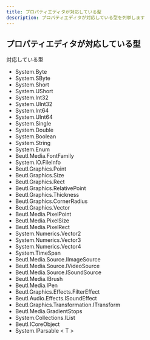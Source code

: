 ```yaml
---
title: プロパティエディタが対応している型
description: プロパティエディタが対応している型を列挙します
---
```


## プロパティエディタが対応している型

対応している型
- System.Byte
- System.SByte
- System.Short
- System.UShort
- System.Int32
- System.UInt32
- System.Int64
- System.UInt64
- System.Single
- System.Double
- System.Boolean
- System.String
- System.Enum
- Beutl.Media.FontFamily
- System.IO.FileInfo
- Beutl.Graphics.Point
- Beutl.Graphics.Size
- Beutl.Graphics.Rect
- Beutl.Graphics.RelativePoint
- Beutl.Graphics.Thickness
- Beutl.Graphics.CornerRadius
- Beutl.Graphics.Vector
- Beutl.Media.PixelPoint
- Beutl.Media.PixelSize
- Beutl.Media.PixelRect
- System.Numerics.Vector2
- System.Numerics.Vector3
- System.Numerics.Vector4
- System.TimeSpan
- Beutl.Media.Source.IImageSource
- Beutl.Media.Source.IVideoSource
- Beutl.Media.Source.ISoundSource
- Beutl.Media.IBrush
- Beutl.Media.IPen
- Beutl.Graphics.Effects.FilterEffect
- Beutl.Audio.Effects.ISoundEffect
- Beutl.Graphics.Transformation.ITransform
- Beutl.Media.GradientStops
- System.Collections.IList
- Beutl.ICoreObject
- System.IParsable &lt; T &gt;